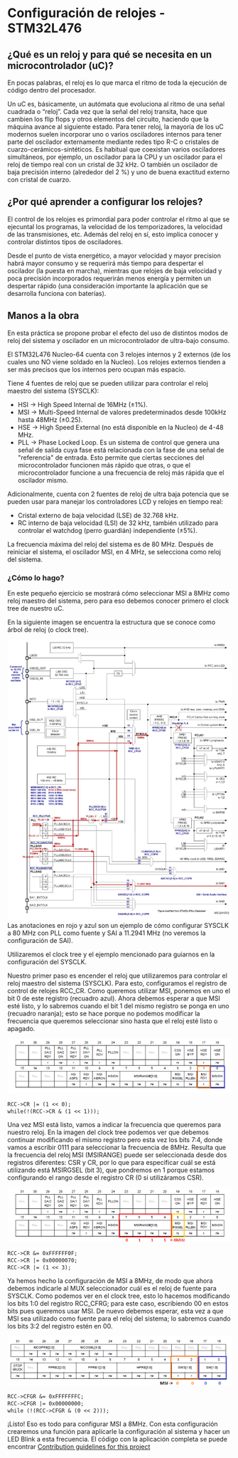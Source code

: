 # Configuración de relojes - STM32L476

## ¿Qué es un reloj y para qué se necesita en un microcontrolador (uC)?

En pocas palabras, el reloj es lo que marca el ritmo de toda la ejecución de código dentro del procesador. 

Un uC es, básicamente, un autómata que evoluciona al ritmo de una señal cuadrada o “reloj”. Cada vez que la señal del reloj transita, hace que cambien los flip flops y otros elementos del circuito, haciendo que la máquina avance al siguiente estado. Para tener reloj, la mayoría de los uC modernos suelen incorporar uno o varios osciladores internos para tener parte del oscilador externamente mediante redes tipo R-C o cristales de cuarzo-cerámicos-sintéticos. Es habitual que coexistan varios osciladores simultáneos, por ejemplo, un oscilador para la CPU y un oscilador para el reloj de tiempo real con un cristal de 32 kHz. O también un oscilador de baja precisión interno (alrededor del 2 %) y uno de buena exactitud externo con cristal de cuarzo.

## ¿Por qué aprender a configurar los relojes?

El control de los relojes es primordial para poder controlar el ritmo al que se ejecuntal los programas, la velocidad de los temporizadores, la velocidad de las transmisiones, etc. Además del reloj en sí, esto implica conocer y controlar distintos tipos de osciladores. 

Desde el punto de vista energético, a mayor velocidad y mayor precision habrá mayor consumo y se requerirá más tiempo para despertar el oscilador (la puesta en marcha), mientras que relojes de baja velocidad y poca precisión incorporados requerirán menos energía y permiten un despertar rápido (una consideración importante la aplicación que se desarrolla funciona con baterías).

## Manos a la obra 

En esta práctica se propone probar el efecto del uso de distintos modos de reloj del sistema y oscilador en un microcontrolador de ultra-bajo consumo.

El STM32L476 Nucleo-64 cuenta con 3 relojes internos y 2 externos (de los cuales uno NO viene soldado en la Nucleo). Los relojes externos tienden a ser más precisos que los internos pero ocupan más espacio.

Tiene 4 fuentes de reloj que se pueden utilizar para controlar el reloj maestro del sistema (SYSCLK): 

 * HSI -> High Speed Internal de 16MHz (±1%).
 * MSI -> Multi-Speed Internal de valores predeterminados desde 100kHz hasta 48MHz (±0.25).
 * HSE -> High Speed External (no está disponible en la Nucleo) de 4-48 MHz.
 * PLL -> Phase Locked Loop. Es un sistema de control que genera una señal de salida cuya fase está relacionada con la fase de una señal de "referencia" de entrada. Esto permite que ciertas secciones del microcontrolador funcionen más rápido que otras, o que el microcontrolador funcione a una frecuencia de reloj más rápida que el oscilador mismo.
 
Adicionalmente, cuenta con 2 fuentes de reloj de ultra baja potencia que se pueden usar para manejar los controladores LCD y relojes en tiempo real:

* Cristal externo de baja velocidad (LSE) de 32.768 kHz.
* RC interno de baja velocidad (LSI) de 32 kHz, también utilizado para controlar el watchdog (perro guardián) independiente (±5%).

La frecuencia máxima del reloj del sistema es de 80 MHz. Después de reiniciar el sistema, el oscilador MSI, en 4 MHz, se selecciona como reloj del sistema.

### ¿Cómo lo hago?

En este pequeño ejercicio se mostrará cómo seleccionar MSI a 8MHz como reloj maestro del sistema, pero para eso debemos conocer primero el clock tree de nuestro uC.

En la siguiente imagen se encuentra la estructura que se conoce como árbol de reloj (o clock tree). 

![](images/clock_tree.jpg)
Las anotaciones en rojo y azul son un ejemplo de cómo configurar SYSCLK a 80 MHz con PLL como fuente y SAI a 11.2941 MHz (no veremos la configuración de SAI).
 
Utilizaremos el clock tree y el ejemplo mencionado para guiarnos en la configuración del SYSCLK. 

Nuestro primer paso es encender el reloj que utilizaremos para controlar el reloj maestro del sistema (SYSCLK). Para esto, configuramos el registro de control de relojes RCC_CR. Como queremos utilizar MSI, ponemos en uno el bit 0 de este registro (recuadro azul). Ahora debemos esperar a que MSI esté listo, y lo sabremos cuando el bit 1 del mismo registro se ponga en uno (recuadro naranja); esto se hace porque no podemos modificar la frecuencia que queremos seleccionar sino hasta que el reloj esté listo o apagado.

![](images/RCC_CR_1.png)

```
RCC->CR |= (1 << 0);
while(!(RCC->CR & (1 << 1)));
```

Una vez MSI está listo, vamos a indicar la frecuencia que queremos para nuestro reloj. En la imagen del clock tree podemos ver que debemos continuar modificando el mismo registro pero esta vez los bits 7:4, donde vamos a escribir 0111 para seleccionar la frecuencia de 8MHz. Resulta que la frecuencia del reloj MSI (MSIRANGE) puede ser seleccionada desde dos registros diferentes: CSR y CR, por lo que para especificar cuál se está utilizando está MSIRGSEL (bit 3), que pondremos en 1 porque estamos configurando el rango desde el registro CR (0 si utilizáramos CSR).

![](images/RCC_CR_2.png)

```
RCC->CR &= 0xFFFFFF0F;
RCC->CR |= 0x00000070;
RCC->CR |= (1 << 3);
```

Ya hemos hecho la configuración de MSI a 8MHz, de modo que ahora debemos indicarle al MUX seleccionador cuál es el reloj de fuente para SYSCLK. Como podemos ver en el clock tree, esto lo hacemos modificando los bits 1:0 del registro RCC_CFRG; para este caso, escribiendo 00 en estos bits pues queremos usar MSI. De nuevo debemos esperar, esta vez a que MSI sea utilizado como fuente para el reloj del sistema; lo sabremos cuando los bits 3:2 del registro estén en 00.

![](images/RCC_CFRG.png)

```
RCC->CFGR &= 0xFFFFFFFC;
RCC->CFGR |= 0x00000000;
while (!(RCC->CFGR & (0 << 2)));
```
¡Listo! Eso es todo para configurar MSI a 8MHz. Con esta configuración crearemos una función para aplicarle la configuración al sistema y hacer un LED Blink a esta frecuencia. El código con la aplicación completa se puede encontrar [Contribution guidelines for this project](images/RCC_CFRG.png)
